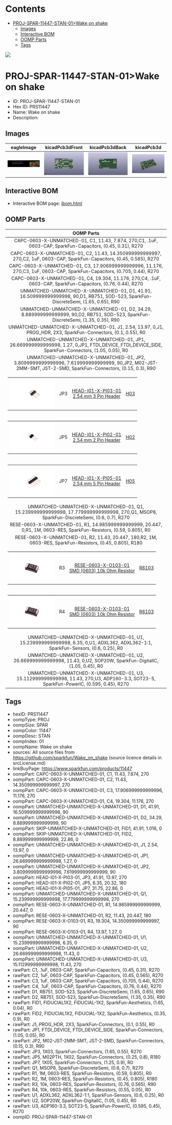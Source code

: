 



Contents
========

* [PROJ-SPAR-11447-STAN-01>Wake on shake](#proj-spar-11447-stan-01wake-on-shake)
	* [Images](#images)
	* [Interactive BOM](#interactive-bom)
	* [OOMP Parts](#oomp-parts)
	* [Tags](#tags)
  
![][im]
# PROJ-SPAR-11447-STAN-01>Wake on shake

- ID: PROJ-SPAR-11447-STAN-01
- Hex ID: PRS11447
- Name: Wake on shake
- Description: 

## Images
  
  

|eagleImage|kicadPcb3dFront|kicadPcb3dBack|kicadPcb3d|
| :---: | :---: | :---: | :---: |
|[![eagleImage](eagleImage_140.png)](eagleImage_600.png)|[![kicadPcb3dFront](kicadPcb3dFront_140.png)](kicadPcb3dFront_600.png)|[![kicadPcb3dBack](kicadPcb3dBack_140.png)](kicadPcb3dBack_600.png)|[![kicadPcb3d](kicadPcb3d_140.png)](kicadPcb3d_600.png)|

## Interactive BOM

- Interactive BOM page: [ibom.html](kicad/bom/ibom.html)

## OOMP Parts
  

|OOMP Parts|
| :---: |
|CAPC-0603-X-UNMATCHED-01, C1, 11.43, 7.874, 270,C1, .1uF, 0603-CAP, SparkFun-Capacitors, (0.45, 0.31), R270|
|CAPC-0603-X-UNMATCHED-01, C2, 11.43, 14.350999999999997, 270,C2, 1uF, 0603-CAP, SparkFun-Capacitors, (0.45, 0.565), R270|
|CAPC-0603-X-UNMATCHED-01, C3, 17.906999999999996, 11.176, 270,C3, 1uF, 0603-CAP, SparkFun-Capacitors, (0.705, 0.44), R270|
|CAPC-0603-X-UNMATCHED-01, C4, 19.304, 11.176, 270,C4, .1uF, 0603-CAP, SparkFun-Capacitors, (0.76, 0.44), R270|
|UNMATCHED-UNMATCHED-X-UNMATCHED-01, D1, 41.91, 16.509999999999998, 90,D1, RB751, SOD-523, SparkFun-DiscreteSemi, (1.65, 0.65), R90|
|UNMATCHED-UNMATCHED-X-UNMATCHED-01, D2, 34.29, 8.889999999999999, 90,D2, RB751, SOD-523, SparkFun-DiscreteSemi, (1.35, 0.35), R90|
|UNMATCHED-UNMATCHED-X-UNMATCHED-01, J1, 2.54, 13.97, 0,J1, PROG_HDR, 2X3, SparkFun-Connectors, (0.1, 0.55), R0|
|UNMATCHED-UNMATCHED-X-UNMATCHED-01, JP1, 26.669999999999998, 1.27, 0,JP1, FTDI_DEVICE, FTDI_DEVICE_SIDE, SparkFun-Connectors, (1.05, 0.05), R0|
|UNMATCHED-UNMATCHED-X-UNMATCHED-01, JP2, 3.8099999999999996, 7.619999999999999, 90,JP2, M02-JST-2MM-SMT, JST-2-SMD, SparkFun-Connectors, (0.15, 0.3), R90|
|<table><tr><td>![HEAD-I01-X-PI03-01](https://raw.githubusercontent.com/oomlout/oomlout_OOMP_parts/main/HEAD-I01-X-PI03-01/image_140.jpg)</td><td> JP3</td><td>[HEAD-I01-X-PI03-01<br>2.54 mm 3 Pin Header](https://github.com/oomlout/oomlout_OOMP_parts/tree/main/HEAD-I01-X-PI03-01/)</td><td>[H03](https://github.com/oomlout/oomlout_OOMP_parts/tree/main/HEAD-I01-X-PI03-01/)</td></tr></table>|
|<table><tr><td>![HEAD-I01-X-PI02-01](https://raw.githubusercontent.com/oomlout/oomlout_OOMP_parts/main/HEAD-I01-X-PI02-01/image_140.jpg)</td><td> JP5</td><td>[HEAD-I01-X-PI02-01<br>2.54 mm 2 Pin Header](https://github.com/oomlout/oomlout_OOMP_parts/tree/main/HEAD-I01-X-PI02-01/)</td><td>[H02](https://github.com/oomlout/oomlout_OOMP_parts/tree/main/HEAD-I01-X-PI02-01/)</td></tr></table>|
|<table><tr><td>![HEAD-I01-X-PI05-01](https://raw.githubusercontent.com/oomlout/oomlout_OOMP_parts/main/HEAD-I01-X-PI05-01/image_140.jpg)</td><td> JP7</td><td>[HEAD-I01-X-PI05-01<br>2.54 mm 5 Pin Header](https://github.com/oomlout/oomlout_OOMP_parts/tree/main/HEAD-I01-X-PI05-01/)</td><td>[H05](https://github.com/oomlout/oomlout_OOMP_parts/tree/main/HEAD-I01-X-PI05-01/)</td></tr></table>|
|UNMATCHED-UNMATCHED-X-UNMATCHED-01, Q1, 15.239999999999998, 17.779999999999998, 270,Q1, MSOP8, SparkFun-DiscreteSemi, (0.6, 0.7), R270|
|RESE-0603-X-UNMATCHED-01, R1, 14.985999999999999, 20.447, 0,R1, 1M, 0603-RES, SparkFun-Resistors, (0.59, 0.805), R0|
|RESE-0603-X-UNMATCHED-01, R2, 11.43, 20.447, 180,R2, 1M, 0603-RES, SparkFun-Resistors, (0.45, 0.805), R180|
|<table><tr><td>![RESE-0603-X-O103-01](https://raw.githubusercontent.com/oomlout/oomlout_OOMP_parts/main/RESE-0603-X-O103-01/image_140.jpg)</td><td> R3</td><td>[RESE-0603-X-O103-01<br>SMD (0603) 10k Ohm Resistor](https://github.com/oomlout/oomlout_OOMP_parts/tree/main/RESE-0603-X-O103-01/)</td><td>[R6103](https://github.com/oomlout/oomlout_OOMP_parts/tree/main/RESE-0603-X-O103-01/)</td></tr></table>|
|<table><tr><td>![RESE-0603-X-O103-01](https://raw.githubusercontent.com/oomlout/oomlout_OOMP_parts/main/RESE-0603-X-O103-01/image_140.jpg)</td><td> R4</td><td>[RESE-0603-X-O103-01<br>SMD (0603) 10k Ohm Resistor](https://github.com/oomlout/oomlout_OOMP_parts/tree/main/RESE-0603-X-O103-01/)</td><td>[R6103](https://github.com/oomlout/oomlout_OOMP_parts/tree/main/RESE-0603-X-O103-01/)</td></tr></table>|
|UNMATCHED-UNMATCHED-X-UNMATCHED-01, U1, 15.239999999999998, 6.35, 0,U1, ADXL362, ADXL362-1:1, SparkFun-Sensors, (0.6, 0.25), R0|
|UNMATCHED-UNMATCHED-X-UNMATCHED-01, U2, 26.669999999999998, 11.43, 0,U2, SOP20W, SparkFun-DigitalIC, (1.05, 0.45), R0|
|UNMATCHED-UNMATCHED-X-UNMATCHED-01, U3, 15.112999999999998, 11.43, 270,U3, ADP160-3.3, SOT23-5, SparkFun-PowerIC, (0.595, 0.45), R270|

## Tags

- hexID: PRS11447
- oompType: PROJ
- oompSize: SPAR
- oompColor: 11447
- oompDesc: STAN
- oompIndex: 01
- oompName: Wake on shake
- sources: All source files from https://github.com/sparkfun/Wake_on_shake (source licence details in srcLicense.md)
- linkBuyPage: https://www.sparkfun.com/products/11447
- oompPart: CAPC-0603-X-UNMATCHED-01, C1, 11.43, 7.874, 270
- oompPart: CAPC-0603-X-UNMATCHED-01, C2, 11.43, 14.350999999999997, 270
- oompPart: CAPC-0603-X-UNMATCHED-01, C3, 17.906999999999996, 11.176, 270
- oompPart: CAPC-0603-X-UNMATCHED-01, C4, 19.304, 11.176, 270
- oompPart: UNMATCHED-UNMATCHED-X-UNMATCHED-01, D1, 41.91, 16.509999999999998, 90
- oompPart: UNMATCHED-UNMATCHED-X-UNMATCHED-01, D2, 34.29, 8.889999999999999, 90
- oompPart: SKIP-UNMATCHED-X-UNMATCHED-01, FID1, 41.91, 1.016, 0
- oompPart: SKIP-UNMATCHED-X-UNMATCHED-01, FID2, 8.889999999999999, 22.86, 0
- oompPart: UNMATCHED-UNMATCHED-X-UNMATCHED-01, J1, 2.54, 13.97, 0
- oompPart: UNMATCHED-UNMATCHED-X-UNMATCHED-01, JP1, 26.669999999999998, 1.27, 0
- oompPart: UNMATCHED-UNMATCHED-X-UNMATCHED-01, JP2, 3.8099999999999996, 7.619999999999999, 90
- oompPart: HEAD-I01-X-PI03-01, JP3, 41.91, 13.97, 270
- oompPart: HEAD-I01-X-PI02-01, JP5, 6.35, 20.32, 180
- oompPart: HEAD-I01-X-PI05-01, JP7, 31.75, 22.86, 0
- oompPart: UNMATCHED-UNMATCHED-X-UNMATCHED-01, Q1, 15.239999999999998, 17.779999999999998, 270
- oompPart: RESE-0603-X-UNMATCHED-01, R1, 14.985999999999999, 20.447, 0
- oompPart: RESE-0603-X-UNMATCHED-01, R2, 11.43, 20.447, 180
- oompPart: RESE-0603-X-O103-01, R3, 19.304, 14.350999999999997, 90
- oompPart: RESE-0603-X-O103-01, R4, 13.97, 1.27, 0
- oompPart: UNMATCHED-UNMATCHED-X-UNMATCHED-01, U1, 15.239999999999998, 6.35, 0
- oompPart: UNMATCHED-UNMATCHED-X-UNMATCHED-01, U2, 26.669999999999998, 11.43, 0
- oompPart: UNMATCHED-UNMATCHED-X-UNMATCHED-01, U3, 15.112999999999998, 11.43, 270
- rawPart: C1, .1uF, 0603-CAP, SparkFun-Capacitors, (0.45, 0.31), R270
- rawPart: C2, 1uF, 0603-CAP, SparkFun-Capacitors, (0.45, 0.565), R270
- rawPart: C3, 1uF, 0603-CAP, SparkFun-Capacitors, (0.705, 0.44), R270
- rawPart: C4, .1uF, 0603-CAP, SparkFun-Capacitors, (0.76, 0.44), R270
- rawPart: D1, RB751, SOD-523, SparkFun-DiscreteSemi, (1.65, 0.65), R90
- rawPart: D2, RB751, SOD-523, SparkFun-DiscreteSemi, (1.35, 0.35), R90
- rawPart: FID1, FIDUCIAL1X2, FIDUCIAL-1X2, SparkFun-Aesthetics, (1.65, 0.04), R0
- rawPart: FID2, FIDUCIAL1X2, FIDUCIAL-1X2, SparkFun-Aesthetics, (0.35, 0.9), R0
- rawPart: J1, PROG_HDR, 2X3, SparkFun-Connectors, (0.1, 0.55), R0
- rawPart: JP1, FTDI_DEVICE, FTDI_DEVICE_SIDE, SparkFun-Connectors, (1.05, 0.05), R0
- rawPart: JP2, M02-JST-2MM-SMT, JST-2-SMD, SparkFun-Connectors, (0.15, 0.3), R90
- rawPart: JP3, 1X03, SparkFun-Connectors, (1.65, 0.55), R270
- rawPart: JP5, M02PTH, 1X02, SparkFun-Connectors, (0.25, 0.8), R180
- rawPart: JP7, 1X05, SparkFun-Connectors, (1.25, 0.9), R0
- rawPart: Q1, MSOP8, SparkFun-DiscreteSemi, (0.6, 0.7), R270
- rawPart: R1, 1M, 0603-RES, SparkFun-Resistors, (0.59, 0.805), R0
- rawPart: R2, 1M, 0603-RES, SparkFun-Resistors, (0.45, 0.805), R180
- rawPart: R3, 10k, 0603-RES, SparkFun-Resistors, (0.76, 0.565), R90
- rawPart: R4, 10k, 0603-RES, SparkFun-Resistors, (0.55, 0.05), R0
- rawPart: U1, ADXL362, ADXL362-1:1, SparkFun-Sensors, (0.6, 0.25), R0
- rawPart: U2, SOP20W, SparkFun-DigitalIC, (1.05, 0.45), R0
- rawPart: U3, ADP160-3.3, SOT23-5, SparkFun-PowerIC, (0.595, 0.45), R270
- oompID: PROJ-SPAR-11447-STAN-01



[im]: kicadPcb3d_450.png
